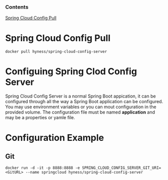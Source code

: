 
### Contents

[Spring Cloud Config Pull](#spring-cloud-pull)<br/>


<a name=spring-cloud-pull></a>
# Spring Cloud Config Pull

```
docker pull hyness/spring-cloud-config-server
```

# Configuing Spring Clod Config Server
Spring Cloud Config Server is a normal Spring Boot appication, it can be configured through all the way a Spring Boot application can be configured. You may use environment variables or you can mout configuration in the provided volume. The configuration file must be named **application** and may be a properties or yamle file.

# Configuration Example

## Git 

```
docker run -d -it -p 8888:8888 -e SPRING_CLOUD_CONFIG_SERVER_GIT_URI=<GitURL> --name springcloud hyness/spring-cloud-config-server
```

